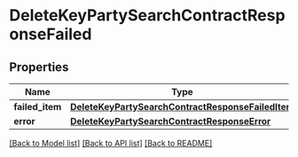 # DeleteKeyPartySearchContractResponseFailed

## Properties
Name | Type | Description | Notes
------------ | ------------- | ------------- | -------------
**failed_item** | [**DeleteKeyPartySearchContractResponseFailedItem**](DeleteKeyPartySearchContractResponseFailedItem.md) |  | [optional] 
**error** | [**DeleteKeyPartySearchContractResponseError**](DeleteKeyPartySearchContractResponseError.md) |  | [optional] 

[[Back to Model list]](../README.md#documentation-for-models) [[Back to API list]](../README.md#documentation-for-api-endpoints) [[Back to README]](../README.md)

